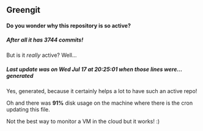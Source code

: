 ## Greengit

#### Do you wonder why this repository is so active?

##### After all it has 3744 commits!

But is it *really* active? Well...

##### Last update was on Wed Jul 17 at 20:25:01 when those lines were... generated

Yes, generated, because it certainly helps a lot to have such an active repo!

Oh and there was **91%** disk usage on the machine
where there is the cron updating this file.

Not the best way to monitor a VM in the cloud but it works! :)
